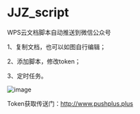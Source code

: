 # JJZ_script
WPS云文档脚本自动推送到微信公众号

1、复制文档，也可以如图自行编辑；

2、添加脚本，修改token；

3、定时任务。

![image](https://github.com/kklhg/JJZ_script/assets/29472722/b591e303-49ce-4174-9fa3-769688aa2811)


Token获取传送门：http://www.pushplus.plus
